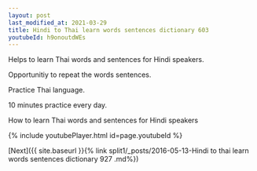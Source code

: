 ```yaml
---
layout: post
last_modified_at: 2021-03-29
title: Hindi to Thai learn words sentences dictionary 603 
youtubeId: h9onoutdWEs
---
```

 
 
Helps to learn Thai words and sentences for Hindi speakers.

Opportunitiy to repeat the words sentences. 

Practice Thai language. 
 
10 minutes practice every day. 
 
How to learn Thai words and sentences for Hindi speakers 
 
{% include youtubePlayer.html id=page.youtubeId %}
 
 
[Next]({{ site.baseurl }}{% link  split1/_posts/2016-05-13-Hindi to thai learn words sentences dictionary 927 .md%})
 
